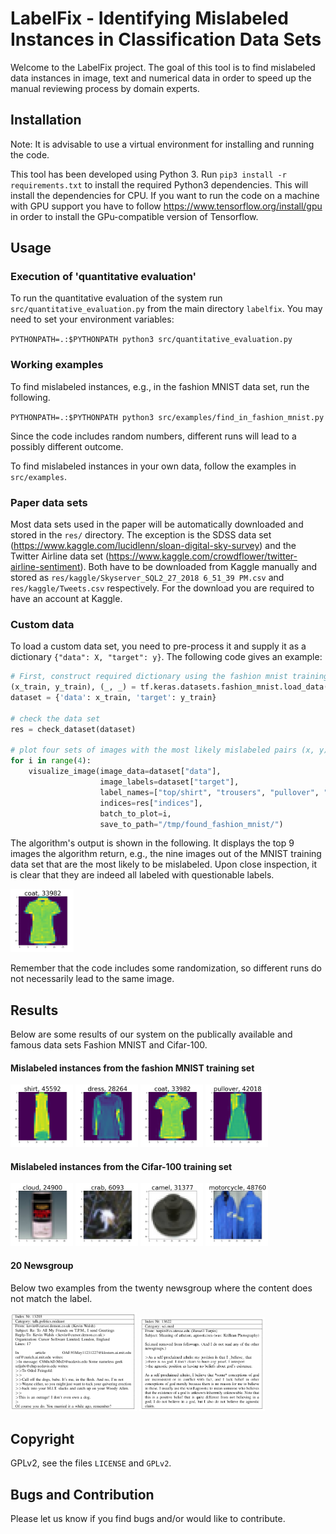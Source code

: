 # LabelFix - Identifying Mislabeled Instances in Classification Data Sets

Welcome to the LabelFix project.
The goal of this tool is to find mislabeled data instances in image, text and numerical data in order to speed up the manual reviewing process by domain experts.

## Installation

Note: It is advisable to use a virtual environment for installing and running the code.

This tool has been developed using Python 3.
Run `pip3 install -r requirements.txt` to install the required Python3 dependencies.
This will install the dependencies for CPU. If you want to run the code on a machine with GPU support you have to follow
https://www.tensorflow.org/install/gpu in order to install the GPu-compatible version of Tensorflow. 

## Usage

### Execution of 'quantitative evaluation'
To run the quantitative evaluation of the system run `src/quantitative_evaluation.py` from the main directory `labelfix`.
You may need to set your environment variables:

`PYTHONPATH=.:$PYTHONPATH python3 src/quantitative_evaluation.py`

### Working examples
To find mislabeled instances, e.g., in the fashion MNIST data set, run the following.

`PYTHONPATH=.:$PYTHONPATH python3 src/examples/find_in_fashion_mnist.py`

Since the code includes random numbers, different runs will lead to a possibly different outcome.

To find mislabeled instances in your own data, follow the examples in `src/examples`.

### Paper data sets

Most data sets used in the paper will be automatically downloaded and stored in the `res/` directory.
The exception is the SDSS data set (https://www.kaggle.com/lucidlenn/sloan-digital-sky-survey) and the Twitter Airline
data set (https://www.kaggle.com/crowdflower/twitter-airline-sentiment). Both have to be downloaded from Kaggle manually
and stored as `res/kaggle/Skyserver_SQL2_27_2018 6_51_39 PM.csv` and `res/kaggle/Tweets.csv` respectively.
For the download you are required to have an account at Kaggle.

### Custom data
To load a custom data set, you need to pre-process it and supply it as a dictionary `{"data": X, "target": y}`.
The following code gives an example:

```python
# First, construct required dictionary using the fashion mnist training data
(x_train, y_train), (_, _) = tf.keras.datasets.fashion_mnist.load_data()
dataset = {'data': x_train, 'target': y_train}

# check the data set
res = check_dataset(dataset)

# plot four sets of images with the most likely mislabeled pairs (x, y) and save to disk
for i in range(4):
    visualize_image(image_data=dataset["data"],
                    image_labels=dataset["target"],
                    label_names=["top/shirt", "trousers", "pullover", "dress", "coat", "sandal", "shirt", "sneaker", "bag", "ankle boot"],
                    indices=res["indices"],
                    batch_to_plot=i,
                    save_to_path="/tmp/found_fashion_mnist/")
```

The algorithm's output is shown in the following.
It displays the top 9 images the algorithm return, e.g., the nine images
out of the MNIST training data set that are the most likely to be mislabeled.
Upon close inspection, it is clear that they are indeed all labeled with
questionable labels.

<img src="doc/imgs/fashion_mnist/33982.png"  width="20%" height="20%" />

Remember that the code includes some randomization, so different runs do not necessarily lead to the same image.


## Results
Below are some results of our system on the publically available and famous data sets
Fashion MNIST and Cifar-100.

#### Mislabeled instances from the fashion MNIST training set
<img src="doc/imgs/fashion_mnist/45592.png" width="100" height="100" />
<img src="doc/imgs/fashion_mnist/28264.png" width="100" height="100" />
<img src="doc/imgs/fashion_mnist/33982.png" width="100" height="100" />
<img src="doc/imgs/fashion_mnist/42018.png" width="100" height="100" />

#### Mislabeled instances from the Cifar-100 training set
<img src="doc/imgs/cifar100/24900.png" width="100" height="100" />
<img src="doc/imgs/cifar100/6093.png" width="100" height="100" />
<img src="doc/imgs/cifar100/31377.png" width="100" height="100" />
<img src="doc/imgs/cifar100/48760.png" width="100" height="100" />

#### 20 Newsgroup
Below two examples from the twenty newsgroup where the content does not match the label.

<img src="doc/imgs/twenty_news/pol_0.png" width="40%" height="40%" />

<img src="doc/imgs/twenty_news/med_0.png" width="40%" height="40%"  />


## Copyright
GPLv2, see the files `LICENSE` and `GPLv2`.

## Bugs and Contribution
Please let us know if you find bugs and/or would like to contribute.
